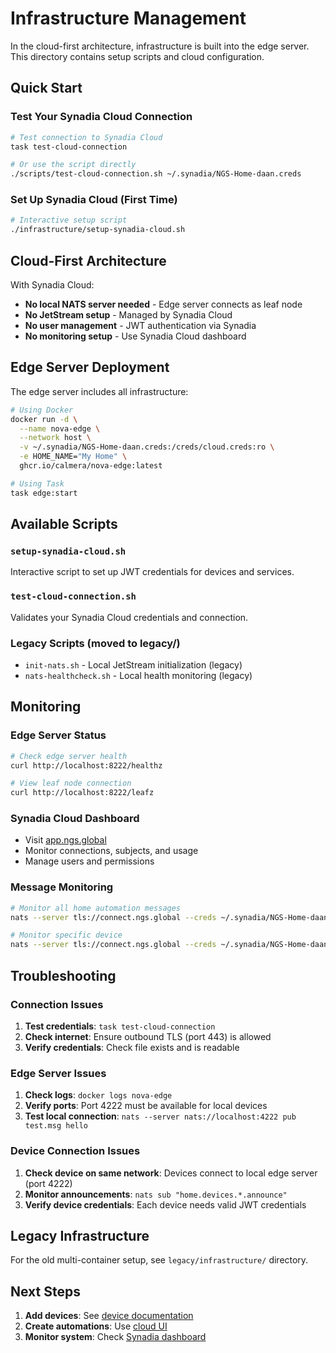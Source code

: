 # Infrastructure Management

In the cloud-first architecture, infrastructure is built into the edge server. This directory contains setup scripts and cloud configuration.

## Quick Start

### Test Your Synadia Cloud Connection
```bash
# Test connection to Synadia Cloud
task test-cloud-connection

# Or use the script directly
./scripts/test-cloud-connection.sh ~/.synadia/NGS-Home-daan.creds
```

### Set Up Synadia Cloud (First Time)
```bash
# Interactive setup script
./infrastructure/setup-synadia-cloud.sh
```

## Cloud-First Architecture

With Synadia Cloud:
- **No local NATS server needed** - Edge server connects as leaf node
- **No JetStream setup** - Managed by Synadia Cloud  
- **No user management** - JWT authentication via Synadia
- **No monitoring setup** - Use Synadia Cloud dashboard

## Edge Server Deployment

The edge server includes all infrastructure:

```bash
# Using Docker
docker run -d \
  --name nova-edge \
  --network host \
  -v ~/.synadia/NGS-Home-daan.creds:/creds/cloud.creds:ro \
  -e HOME_NAME="My Home" \
  ghcr.io/calmera/nova-edge:latest

# Using Task
task edge:start
```

## Available Scripts

### `setup-synadia-cloud.sh`
Interactive script to set up JWT credentials for devices and services.

### `test-cloud-connection.sh`  
Validates your Synadia Cloud credentials and connection.

### Legacy Scripts (moved to legacy/)
- `init-nats.sh` - Local JetStream initialization (legacy)
- `nats-healthcheck.sh` - Local health monitoring (legacy)

## Monitoring

### Edge Server Status
```bash
# Check edge server health
curl http://localhost:8222/healthz

# View leaf node connection
curl http://localhost:8222/leafz
```

### Synadia Cloud Dashboard
- Visit [app.ngs.global](https://app.ngs.global)
- Monitor connections, subjects, and usage
- Manage users and permissions

### Message Monitoring
```bash
# Monitor all home automation messages
nats --server tls://connect.ngs.global --creds ~/.synadia/NGS-Home-daan.creds sub "home.>"

# Monitor specific device
nats --server tls://connect.ngs.global --creds ~/.synadia/NGS-Home-daan.creds sub "home.devices.light-001.>"
```

## Troubleshooting

### Connection Issues
1. **Test credentials**: `task test-cloud-connection`
2. **Check internet**: Ensure outbound TLS (port 443) is allowed
3. **Verify credentials**: Check file exists and is readable

### Edge Server Issues
1. **Check logs**: `docker logs nova-edge`
2. **Verify ports**: Port 4222 must be available for local devices
3. **Test local connection**: `nats --server nats://localhost:4222 pub test.msg hello`

### Device Connection Issues
1. **Check device on same network**: Devices connect to local edge server (port 4222)
2. **Monitor announcements**: `nats sub "home.devices.*.announce"`
3. **Verify device credentials**: Each device needs valid JWT credentials

## Legacy Infrastructure

For the old multi-container setup, see `legacy/infrastructure/` directory.

## Next Steps

1. **Add devices**: See [device documentation](../docs/devices/)
2. **Create automations**: Use [cloud UI](https://home.nats.cloud)
3. **Monitor system**: Check [Synadia dashboard](https://app.ngs.global)